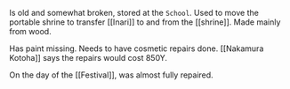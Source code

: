 Is old and somewhat broken, stored at the `School`.
Used to move the portable shrine to transfer [[Inari]] to and from the [[shrine]].
Made mainly from wood.

Has paint missing. Needs to have cosmetic repairs done.
[[Nakamura Kotoha]] says the repairs would cost 850Y.

On the day of the [[Festival]], was almost fully repaired.